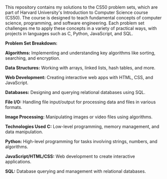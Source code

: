 This repository contains my solutions to the CS50 problem sets, which are part of Harvard University's Introduction to Computer Science course (CS50). The course is designed to teach fundamental concepts of computer science, programming, and software engineering. Each problem set challenges me to apply these concepts in a variety of practical ways, with projects in languages such as C, Python, JavaScript, and SQL.

**Problem Set Breakdown:**

**Algorithms:** Implementing and understanding key algorithms like sorting, searching, and encryption.

**Data Structures:** Working with arrays, linked lists, hash tables, and more.

**Web Development:** Creating interactive web apps with HTML, CSS, and JavaScript.

**Databases:** Designing and querying relational databases using SQL.

**File I/O:** Handling file input/output for processing data and files in various formats.

**Image Processing:** Manipulating images or video files using algorithms.


**Technologies Used**
**C:** Low-level programming, memory management, and data manipulation.

**Python:** High-level programming for tasks involving strings, numbers, and algorithms.

**JavaScript/HTML/CSS:** Web development to create interactive applications.

**SQL:** Database querying and management with relational databases.
